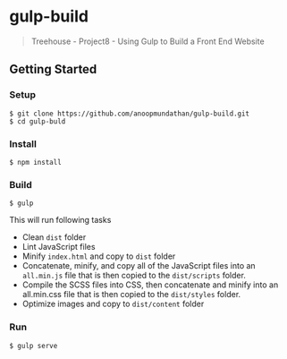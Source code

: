 # gulp-build
> Treehouse - Project8 - Using Gulp to Build a Front End Website

## Getting Started

### Setup
```
$ git clone https://github.com/anoopmundathan/gulp-build.git
$ cd gulp-buld
```
### Install
```
$ npm install
```
### Build
```
$ gulp 
```
 This will run following tasks
 * Clean ```dist``` folder
 * Lint JavaScript files
 * Minify ```index.html``` and copy to ```dist``` folder
 * Concatenate, minify, and copy all of the JavaScript files into an ```all.min.js``` file that is then copied to the ```dist/scripts``` folder.
 * Compile the SCSS files into CSS, then concatenate and minify into an all.min.css file that is then copied to the ```dist/styles``` folder.
 * Optimize images and copy to ```dist/content``` folder
 
### Run
```
$ gulp serve
```

